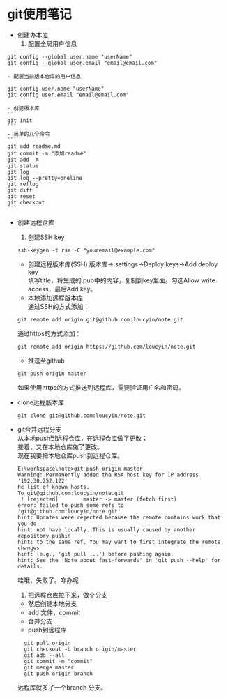 # git使用笔记　　
- 创建办本库
    1.  配置全局用户信息
```
git config --global user.name "userName"
git config --global user.email "email@email.com"
```
    - 配置当前版本仓库的用户信息
```
git config user.name "userName"
git config user.email "email@email.com"
```
    - 创建版本库  
    ```
    git init
    ```
    - 简单的几个命令
    ```
    git add readme.md
    git commit -m "添加readme"
    git add -A
    git status
    git log
    git log --pretty=oneline
    git reflog
    git diff
    git reset
    git checkout
    ```
- 创建远程仓库
    1. 创建SSH key
    ```
    ssh-keygen -t rsa -C "youremail@example.com"
    ```
    - 创建远程版本库(SSH)
    版本库-> settings->Deploy keys->Add deploy key  
    填写title，将生成的.pub中的内容，复制到key里面。勾选Allow write access，最后Add key。
    -  本地添加远程版本库  
    通过SSH的方式添加：
    ```
    git remote add origin git@github.com:loucyin/note.git
    ```
    通过https的方式添加：
    ```
    git remote add origin https://github.com/loucyin/note.git
    ```
    - 推送至github  
    ```
    git push origin master
    ```
    如果使用https的方式推送到远程库，需要验证用户名和密码。
- clone远程版本库
    ```
    git clone git@github.com:loucyin/note.git
    ```
- git合并远程分支  
    从本地push到远程仓库，在远程仓库做了更改；  
    接着，又在本地仓库做了更改。  
    现在我要把本地仓库push到远程仓库。
    ```
    E:\workspace\note>git push origin master
    Warning: Permanently added the RSA host key for IP address '192.30.252.122'
    he list of known hosts.
    To git@github.com:loucyin/note.git
     ! [rejected]        master -> master (fetch first)
    error: failed to push some refs to 'git@github.com:loucyin/note.git'
    hint: Updates were rejected because the remote contains work that you do
    hint: not have locally. This is usually caused by another repository pushin
    hint: to the same ref. You may want to first integrate the remote changes
    hint: (e.g., 'git pull ...') before pushing again.
    hint: See the 'Note about fast-forwards' in 'git push --help' for details.
    ```
    哇哦，失败了。咋办呢   
  1. 把远程仓库拉下来，做个分支
  * 然后创建本地分支
  - add 文件，commit
  - 合并分支
  - push到远程库  

  ```
    git pull origin
    git checkout -b branch origin/master
    git add --all
    git commit -m "commit"
    git merge master
    git push origin branch
  ```
  远程库就多了一个branch 分支。
